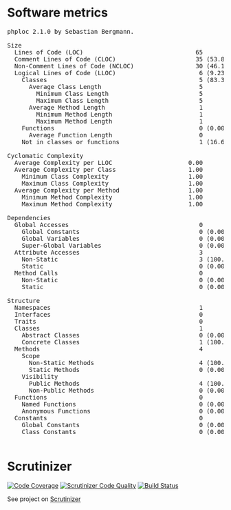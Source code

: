 # Software metrics 

<pre>
phploc 2.1.0 by Sebastian Bergmann.

Size
  Lines of Code (LOC)                               65
  Comment Lines of Code (CLOC)                      35 (53.85%)
  Non-Comment Lines of Code (NCLOC)                 30 (46.15%)
  Logical Lines of Code (LLOC)                       6 (9.23%)
    Classes                                          5 (83.33%)
      Average Class Length                           5
        Minimum Class Length                         5
        Maximum Class Length                         5
      Average Method Length                          1
        Minimum Method Length                        1
        Maximum Method Length                        1
    Functions                                        0 (0.00%)
      Average Function Length                        0
    Not in classes or functions                      1 (16.67%)

Cyclomatic Complexity
  Average Complexity per LLOC                     0.00
  Average Complexity per Class                    1.00
    Minimum Class Complexity                      1.00
    Maximum Class Complexity                      1.00
  Average Complexity per Method                   1.00
    Minimum Method Complexity                     1.00
    Maximum Method Complexity                     1.00

Dependencies
  Global Accesses                                    0
    Global Constants                                 0 (0.00%)
    Global Variables                                 0 (0.00%)
    Super-Global Variables                           0 (0.00%)
  Attribute Accesses                                 3
    Non-Static                                       3 (100.00%)
    Static                                           0 (0.00%)
  Method Calls                                       0
    Non-Static                                       0 (0.00%)
    Static                                           0 (0.00%)

Structure
  Namespaces                                         1
  Interfaces                                         0
  Traits                                             0
  Classes                                            1
    Abstract Classes                                 0 (0.00%)
    Concrete Classes                                 1 (100.00%)
  Methods                                            4
    Scope
      Non-Static Methods                             4 (100.00%)
      Static Methods                                 0 (0.00%)
    Visibility
      Public Methods                                 4 (100.00%)
      Non-Public Methods                             0 (0.00%)
  Functions                                          0
    Named Functions                                  0 (0.00%)
    Anonymous Functions                              0 (0.00%)
  Constants                                          0
    Global Constants                                 0 (0.00%)
    Class Constants                                  0 (0.00%)

</pre>


# Scrutinizer 

[![Code Coverage](https://scrutinizer-ci.com/g/krzysiekpiasecki/Gravatar/badges/coverage.png?b=master)](https://scrutinizer-ci.com/g/krzysiekpiasecki/Gravatar/?branch=master)
[![Scrutinizer Code Quality](https://scrutinizer-ci.com/g/krzysiekpiasecki/Gravatar/badges/quality-score.png?b=master)](https://scrutinizer-ci.com/g/krzysiekpiasecki/Gravatar/?branch=master)
[![Build Status](https://scrutinizer-ci.com/g/krzysiekpiasecki/Gravatar/badges/build.png?b=master)](https://scrutinizer-ci.com/g/krzysiekpiasecki/Gravatar/build-status/master)

See project on [Scrutinizer](https://scrutinizer-ci.com/g/krzysiekpiasecki/Gravatar/)
